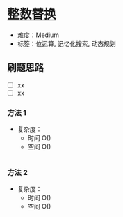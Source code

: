 # [整数替换](https://leetcode-cn.com/problems/integer-replacement/)

- 难度：Medium
- 标签：位运算, 记忆化搜索, 动态规划

## 刷题思路

- [ ] xx
- [ ] xx

### 方法 1

- 复杂度：
    - 时间 O()
    - 空间 O()

``` js

```

### 方法 2

- 复杂度：
    - 时间 O()
    - 空间 O()

``` js

```
